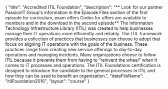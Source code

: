 {
	"title": "Accredited ITIL Foundation",
	"description": "** Look for our partner PassionIT Group's information in the Episode Files section of the first episode for curriculum, exam offers Codes for offers are available to members and in the download in the second episode** The Information Technology Infrastructure Library (ITIL) was created to help businesses manage their IT operations more efficiently and reliably. The ITIL framework provides a collection of practices that businesses can choose to adopt that focus on aligning IT operations with the goals of the business. These practices range from creating new service offerings to day-to-day operations and managing incidents. Many organizations choose to follow ITIL because it prevents them from having to \"reinvent the wheel\" when it comes to IT processes and operations. The ITIL Foundations certification is designed to introduce the candidate to the general processes in ITIL and how they can be used to benefit an organization.",
	"dataFileName": "itilFoundation2016",
	"layout": "course"
}